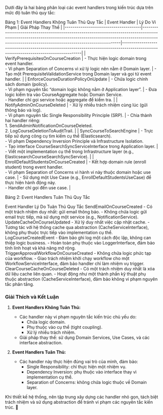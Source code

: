 Dưới đây là hai bảng phân loại các event handlers trong kiến trúc dựa trên mức độ tuân thủ quy tắc:

Bảng 1: Event Handlers Không Tuân Thủ Quy Tắc
| Event Handler                        	| Lý Do Vi Phạm                                                                 																																				| Giải Pháp Thay Thế                                                                                       								|
|---------------------------------------|-------------------------------------------------------------------------------------------------------------------------------------------------------------------------------------------------------------------------------|---------------------------------------------------------------------------------------------------------------------------------------|
| VerifyPrerequisitesOnCourseCreation  	| - Thực hiện logic domain trong event handler.  <br /> - Vi phạm Separation of Concerns vì xử lý logic nên nằm ở Domain layer. 																								| - Tạo một PrerequisiteValidationService trong Domain layer và gọi từ event handler.                      								|
| EnforceCourseDurationPolicyOnUpdate  	| - Chứa logic chính sách domain (policy). <br />  - Vi phạm nguyên tắc “domain logic không nằm ở Application layer”. 																											| - Đưa logic kiểm tra vào CourseAggregate hoặc Domain Service. <br /> - Handler chỉ gọi service hoặc aggregate để kiểm tra. 			|
| NotifyAdminOnCourseDeleted           	| - Xử lý nhiều trách nhiệm cùng lúc (gửi thông báo và log). <br />  - Vi phạm nguyên tắc Single Responsibility Principle (SRP). 																								| - Chia thành hai handler riêng:  <br />1. SendAdminNotificationOnCourseDeleted.  <br />2. LogCourseDeletionToAuditTrail. 				|
| SyncCourseToSearchEngine 				| - Trực tiếp sử dụng công cụ tìm kiếm cụ thể (Elasticsearch).<br /> - Vi phạm Dependency Inversion Principle và Infrastructure Isolation. <br /> - Tạo interface CourseSearchSyncServiceInterface trong Application layer. 	| - Viết một implementation cụ thể trong Infrastructure layer (e.g., ElasticsearchCourseSearchSyncService). 							|
| EnrollDefaultStudentsOnCourseCreated 	| - Kết hợp domain rule (enroll student) trong event handler. <br />  - Vi phạm Separation of Concerns vì hành vi này thuộc domain hoặc use case. 																				| - Sử dụng một Use Case (e.g., EnrollDefaultStudentsUseCase) để thực hiện hành động này. <br /> - Handler chỉ gọi đến use case. 		|

Bảng 2: Event Handlers Tuân Thủ Quy Tắc

Event Handler	Lý Do Tuân Thủ Quy Tắc
SendEmailOnCourseCreated	- Có một trách nhiệm duy nhất: gửi email thông báo.  - Không chứa logic gửi email trực tiếp, mà sử dụng một service (e.g., NotificationService).
UpdateCacheOnCourseUpdated	- Xử lý duy nhất việc cập nhật cache.  - Tương tác với hệ thống cache qua abstraction (CacheServiceInterface), không phụ thuộc trực tiếp vào implementation cụ thể.
LogCourseCreatedEvent	- Đảm bảo ghi log một cách độc lập, không can thiệp logic business.  - Hoàn toàn phụ thuộc vào LoggerInterface, đảm bảo tính linh hoạt và khả năng mở rộng.
TriggerApprovalWorkflowOnCourseCreated	- Không chứa logic phức tạp của workflow.  - Giao trách nhiệm khởi chạy workflow cho một WorkflowServiceInterface, đảm bảo handler chỉ làm nhiệm vụ trigger.
ClearCourseCacheOnCourseDeleted	- Có một trách nhiệm duy nhất là xóa dữ liệu cache liên quan.  - Hoạt động như một thành phần kỹ thuật phụ thuộc abstraction (CacheServiceInterface), đảm bảo không vi phạm nguyên tắc phân tầng.

### Giải Thích và Kết Luận

1. **Event Handlers Không Tuân Thủ:**
	- Các handler này vi phạm nguyên tắc kiến trúc chủ yếu do:
	  - Chứa logic domain.
	  - Phụ thuộc vào cụ thể (tight coupling).
	  - Xử lý nhiều trách nhiệm.
	- Giải pháp thay thế: sử dụng Domain Services, Use Cases, và các interface abstraction.

2. **Event Handlers Tuân Thủ:**
	- Các handler này thực hiện đúng vai trò của mình, đảm bảo:
	  - Single Responsibility: chỉ thực hiện một nhiệm vụ.
	  - Dependency Inversion: phụ thuộc vào interface thay vì implementation cụ thể.
	  - Separation of Concerns: không chứa logic thuộc về Domain layer.

Khi thiết kế hệ thống, nên tập trung xây dựng các handler nhỏ gọn, tách biệt trách nhiệm và sử dụng abstraction để tránh vi phạm các nguyên tắc kiến trúc. 🚀
